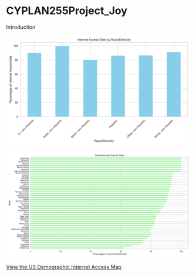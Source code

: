 # CYPLAN255Project_Joy
Introduction

![Internet Access Rate by Race/Ethnicity](USCon_Internet_access_by_race.png)


![Internet Access Rate by Race_State](USCon_Internet_access_rate_by_state.png)

[View the US Demographic Internet Access Map](http://localhost:8888/view/US_demographic_internet_access_map.html)
